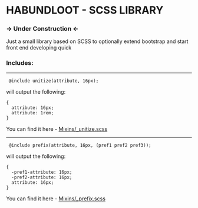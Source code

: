 # HABUNDLOOT - SCSS LIBRARY

### -> Under Construction <-

Just a small library based on SCSS to
optionally extend bootstrap and start front end developing quick

### Includes:

---

```
 @include unitize(attribute, 16px);
```

will output the following:
```
{
  attribute: 16px;
  attribute: 1rem;
}
```

You can find it here - [Mixins/_unitize.scss](Resources/Public/StyleSheets/Mixins/_unitize.scss)

---

```
 @include prefix(attribute, 16px, (pref1 pref2 pref3));
```

will output the following:
```
{
  -pref1-attribute: 16px;
  -pref2-attribute: 16px;
  attribute: 16px;
}
```

You can find it here - [Mixins/_prefix.scss](Resources/Public/StyleSheets/Mixins/_prefix.scss)



